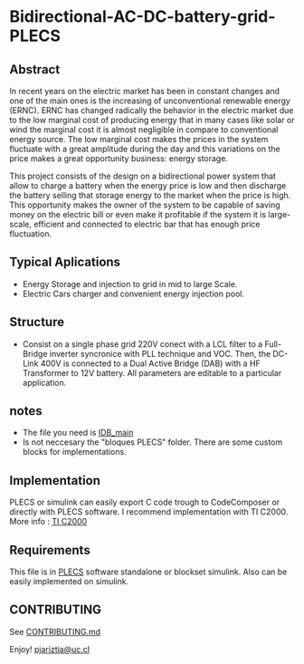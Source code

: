 # Bidirectional-AC-DC-battery-grid-PLECS

## Abstract
In recent years on the electric market has been in constant changes and one of
the main ones is the increasing of unconventional renewable energy (ERNC). ERNC has
changed radically the behavior in the electric market due to the low marginal cost of producing
energy that in many cases like solar or wind the marginal cost it is almost negligible in
compare to conventional energy source. The low marginal cost makes the prices in the system
fluctuate with a great amplitude during the day and this variations on the price makes a great
opportunity business: energy storage.

This project consists of the design on a bidirectional power system that allow to charge a
battery when the energy price is low and then discharge the battery selling that storage energy
to the market when the price is high. This opportunity makes the owner of the system to
be capable of saving money on the electric bill or even make it profitable if the system it is
large-scale, efficient and connected to electric bar that has enough price fluctuation.

## Typical Aplications
* Energy Storage and injection to grid in mid to large Scale.
* Electric Cars charger and convenient energy injection pool.

## Structure
* Consist on a single phase grid 220V conect with a LCL filter to a Full-Bridge inverter syncronice with PLL technique and VOC. Then, the DC-Link 400V is connected to a Dual Active Bridge (DAB) with a HF Transformer to 12V battery. All parameters are editable to a particular application.

## notes
* The file you need is [IDB_main](https://github.com/pjariztia/Bidirectional-AC-DC-battery-grid-PLECS/blob/master/IDB_main_V1.plecs)
* Is not neccesary the "bloques PLECS" folder. There are some custom blocks for implementations.

## Implementation
PLECS or simulink can easily export C code trough to CodeComposer or directly with PLECS software. I recommend implementation with TI C2000. More info : [TI C2000](https://youtu.be/OOQp85FsogM)

## Requirements
This file is in [PLECS](https://www.plexim.com/home) software standalone or blockset simulink. Also can be easily implemented on simulink.

## CONTRIBUTING
See [CONTRIBUTING.md](https://github.com/pjariztia/Bidirectional-AC-DC-battery-grid-PLECS/blob/master/CONTRIBUTING.md)

Enjoy! pjariztia@uc.cl
